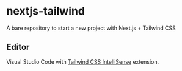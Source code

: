 # nextjs-tailwind

A bare repository to start a new project with Next.js + Tailwind CSS

## Editor

Visual Studio Code with [Tailwind CSS IntelliSense](https://marketplace.visualstudio.com/items?itemName=bradlc.vscode-tailwindcss) extension.
